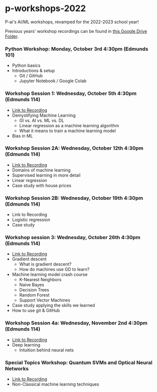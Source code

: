 # p-workshops-2022
P-ai's AI/ML workshops, revamped for the 2022-2023 school year!

Previous years' workshop recordings can be found in [this Google Drive Folder](https://drive.google.com/drive/folders/1h9Z6qgxPcJkn5qNge1RQpb2b6jHhuRdb?usp=sharing). 

### Python Workshop: Monday, October 3rd 4:30pm (Edmunds 101)
- Python basics
- Introductions & setup
  - Git / GitHub
  - Jupyter Notebook / Google Colab

### Workshop Session 1: Wednesday, October 5th 4:30pm (Edmunds 114)
- [Link to Recording](https://www.youtube.com/watch?v=ELKSiuv_g4w)
- Demystifying Machine Learning
  - GI vs. AI vs. ML vs. DL
  - Linear regression as a machine learning algorithm
  - What it means to train a machine learning model
- Bias in ML

### Workshop Session 2A: Wednesday, October 12th 4:30pm (Edmunds 114)
- [Link to Recording](https://youtu.be/QfSCoJ4UQaw)
- Domains of machine learning
- Supervised learning in more detail
- Linear regression
- Case study with house prices

### Workshop Session 2B: Wednesday, October 19th 4:30pm (Edmunds 114)
- Link to Recording
- Logistic regression
- Case study

### Workshop session 3: Wednesday, October 26th 4:30pm (Edmunds 114)
- [Link to Recording](https://youtu.be/hOXNqimXiK0)
- Gradient descent
  - What is gradient descent?
  - How do machines use GD to learn?
- Machine learning model crash course
  - K-Nearest Neighbors
  - Naive Bayes
  - Decision Trees
  - Random Forest
  - Support Vector Machines
- Case study applying the skills we learned
- How to use git & GitHub

### Workshop Session 4a: Wednesday, November 2nd 4:30pm (Edmunds 114)
- [Link to Recording](https://www.youtube.com/watch?v=oXvbGY2Wy00)
- Deep learning
  - Intuition behind neural nets
 
### Special Topics Workshop: Quantum SVMs and Optical Neural Networks
- [Link to Recording](https://www.youtube.com/watch?v=iUL6i66Rv-s)
- Non-Classical machine learning techniques

